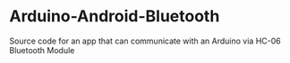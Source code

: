 # Arduino-Android-Bluetooth
Source code for an app that can communicate with an Arduino via HC-06 Bluetooth Module
